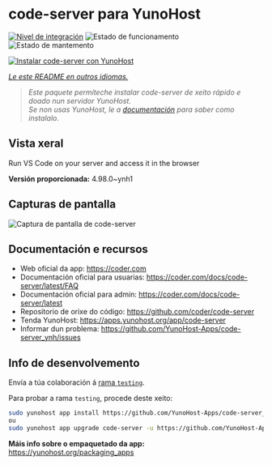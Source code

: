 <!--
NOTA: Este README foi creado automáticamente por <https://github.com/YunoHost/apps/tree/master/tools/readme_generator>
NON debe editarse manualmente.
-->

# code-server para YunoHost

[![Nivel de integración](https://apps.yunohost.org/badge/integration/code-server)](https://ci-apps.yunohost.org/ci/apps/code-server/)
![Estado de funcionamento](https://apps.yunohost.org/badge/state/code-server)
![Estado de mantemento](https://apps.yunohost.org/badge/maintained/code-server)

[![Instalar code-server con YunoHost](https://install-app.yunohost.org/install-with-yunohost.svg)](https://install-app.yunohost.org/?app=code-server)

*[Le este README en outros idiomas.](./ALL_README.md)*

> *Este paquete permíteche instalar code-server de xeito rápido e doado nun servidor YunoHost.*  
> *Se non usas YunoHost, le a [documentación](https://yunohost.org/install) para saber como instalalo.*

## Vista xeral

Run VS Code on your server and access it in the browser


**Versión proporcionada:** 4.98.0~ynh1

## Capturas de pantalla

![Captura de pantalla de code-server](./doc/screenshots/screenshot.png)

## Documentación e recursos

- Web oficial da app: <https://coder.com>
- Documentación oficial para usuarias: <https://coder.com/docs/code-server/latest/FAQ>
- Documentación oficial para admin: <https://coder.com/docs/code-server/latest>
- Repositorio de orixe do código: <https://github.com/coder/code-server>
- Tenda YunoHost: <https://apps.yunohost.org/app/code-server>
- Informar dun problema: <https://github.com/YunoHost-Apps/code-server_ynh/issues>

## Info de desenvolvemento

Envía a túa colaboración á [rama `testing`](https://github.com/YunoHost-Apps/code-server_ynh/tree/testing).

Para probar a rama `testing`, procede deste xeito:

```bash
sudo yunohost app install https://github.com/YunoHost-Apps/code-server_ynh/tree/testing --debug
ou
sudo yunohost app upgrade code-server -u https://github.com/YunoHost-Apps/code-server_ynh/tree/testing --debug
```

**Máis info sobre o empaquetado da app:** <https://yunohost.org/packaging_apps>
